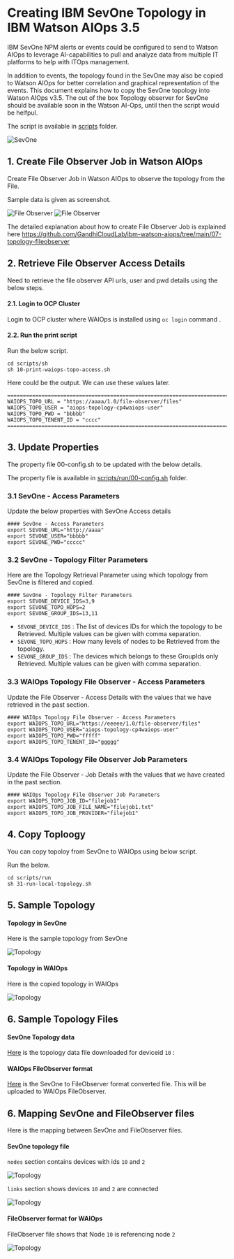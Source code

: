 # Creating IBM SevOne Topology in IBM Watson AIOps 3.5

IBM SevOne NPM alerts or events could be configured to send to Watson AIOps to leverage AI-capabilities to pull and analyze data from multiple IT platforms to help with ITOps management. 

In addition to events, the topology found in the SevOne may also be copied to Watson AIOps for better correlation and graphical representation of the events.  This document explains how to copy the SevOne topology into Watson AIOps v3.5. The out of the box Topology observer for SevOne should be available soon in the Watson AI-Ops, until then the script would be helfpul.

The script is available in [scripts](./scripts) folder.

![SevOne](../images/img-01-topo.png)

## 1. Create File Observer Job in Watson AIOps

Create File Observer Job in Watson AIOps to observe the topology from the File. 

Sample data is given as screenshot.

![File Observer](./images/image1.png)
![File Observer](./images/image2.png)

The detailed explanation about how to create File Observer Job is explained here https://github.com/GandhiCloudLab/ibm-watson-aiops/tree/main/07-topology-fileobserver

## 2. Retrieve File Observer Access Details

Need to retrieve the file observer API urls, user and pwd details using the below steps.

#### 2.1. Login to OCP Cluster

Login to OCP cluster where WAIOps is installed using  `oc login` command .

#### 2.2. Run the print script

Run the below script.

```
cd scripts/sh
sh 10-print-waiops-topo-access.sh
```
Here could be the output. We can use these values later.
 
```
=====================================================================================================
WAIOPS_TOPO_URL = "https://aaaa/1.0/file-observer/files"
WAIOPS_TOPO_USER = "aiops-topology-cp4waiops-user"
WAIOPS_TOPO_PWD = "bbbbb"
WAIOPS_TOPO_TENENT_ID = "cccc"
=====================================================================================================
```

## 3. Update Properties

The property file 00-config.sh to be updated with the below details.

The property file is available in [scripts/run/00-config.sh](./scripts/run/00-config.sh) folder.

### 3.1 SevOne - Access Parameters

Update the below properties with SevOne Access details

```
#### SevOne - Access Parameters
export SEVONE_URL="http://aaaa"
export SEVONE_USER="bbbbb"
export SEVONE_PWD="ccccc"
```
### 3.2 SevOne - Topology Filter Parameters

Here are the Topology Retrieval Parameter using which topology from SevOne is filtered and copied.

```
#### SevOne - Topology Filter Parameters
export SEVONE_DEVICE_IDS=3,9
export SEVONE_TOPO_HOPS=2
export SEVONE_GROUP_IDS=13,11
```

- `SEVONE_DEVICE_IDS` : The list of devices IDs for which the topology to be Retrieved. Multiple values can be given with comma separation.
- `SEVONE_TOPO_HOPS` : How many levels of nodes to be Retrieved from the topology.
- `SEVONE_GROUP_IDS` : The devices which belongs to these GroupIds only Retrieved. Multiple values can be given with comma separation.


### 3.3 WAIOps Topology File Observer - Access Parameters

Update the File Observer - Access Details with the values that we have retrieved in the past section.

```
#### WAIOps Topology File Observer - Access Parameters
export WAIOPS_TOPO_URL="https://eeeee/1.0/file-observer/files"
export WAIOPS_TOPO_USER="aiops-topology-cp4waiops-user"
export WAIOPS_TOPO_PWD="fffff"
export WAIOPS_TOPO_TENENT_ID="ggggg"
```

### 3.4  WAIOps Topology File Observer Job Parameters

Update the File Observer - Job Details  with the values that we have created in the past section.

```
#### WAIOps Topology File Observer Job Parameters
export WAIOPS_TOPO_JOB_ID="filejob1"
export WAIOPS_TOPO_JOB_FILE_NAME="filejob1.txt"
export WAIOPS_TOPO_JOB_PROVIDER="filejob1"
```

## 4. Copy Toploogy

You can copy topoloy from SevOne to WAIOps using below script.

Run the below.

```
cd scripts/run
sh 31-run-local-topology.sh
```

## 5. Sample Topology

#### Topology in SevOne
Here is the sample topology from SevOne

![Topology](./images/image3.png)

#### Topology in WAIOps
Here is the copied topology in WAIOps

![Topology](./images/image4.png)


## 6. Sample Topology Files

#### SevOne Topology data 

[Here](./samples/files/deviceId-10.json)  is the topology data file downloaded for deviceid `10` :  


#### WAIOps FileObserver format 

[Here](./samples/files/filejob1.txt) is the SevOne to FileObserver format converted file. This will be uploaded to WAIOps FileObserver.


## 6. Mapping SevOne and FileObserver files

Here is the mapping between SevOne and FileObserver files.

#### SevOne topology file

`nodes` section contains devices with ids `10` and `2`

![Topology](./images/image5.png)

`links` section shows devices `10` and `2` are connected

![Topology](./images/image6.png)


#### FileObserver format for WAIOps

FileObserver file shows that Node `10` is referencing node `2`

![Topology](./images/image7.png)

